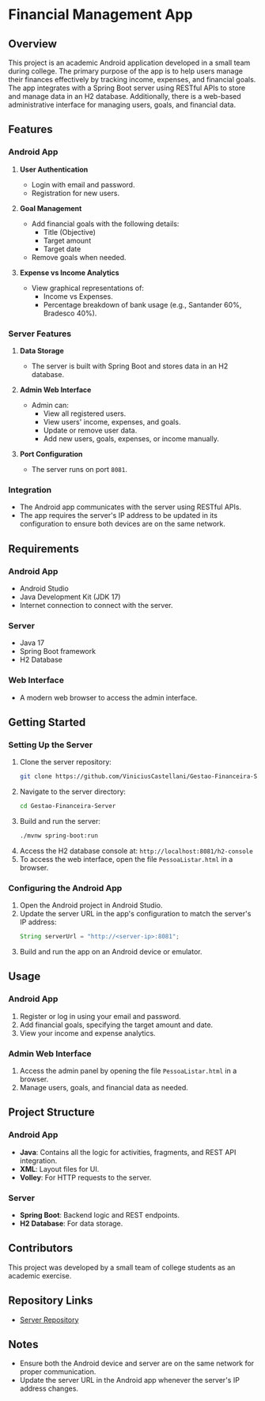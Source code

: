 # Financial Management App

## Overview
This project is an academic Android application developed in a small team during college. The primary purpose of the app is to help users manage their finances effectively by tracking income, expenses, and financial goals. The app integrates with a Spring Boot server using RESTful APIs to store and manage data in an H2 database. Additionally, there is a web-based administrative interface for managing users, goals, and financial data.

## Features
### Android App
1. **User Authentication**
   - Login with email and password.
   - Registration for new users.

2. **Goal Management**
   - Add financial goals with the following details:
     - Title (Objective)
     - Target amount
     - Target date
   - Remove goals when needed.

3. **Expense vs Income Analytics**
   - View graphical representations of:
     - Income vs Expenses.
     - Percentage breakdown of bank usage (e.g., Santander 60%, Bradesco 40%).

### Server Features
1. **Data Storage**
   - The server is built with Spring Boot and stores data in an H2 database.

2. **Admin Web Interface**
   - Admin can:
     - View all registered users.
     - View users' income, expenses, and goals.
     - Update or remove user data.
     - Add new users, goals, expenses, or income manually.

3. **Port Configuration**
   - The server runs on port `8081`.

### Integration
- The Android app communicates with the server using RESTful APIs.
- The app requires the server's IP address to be updated in its configuration to ensure both devices are on the same network.

## Requirements
### Android App
- Android Studio
- Java Development Kit (JDK 17)
- Internet connection to connect with the server.

### Server
- Java 17
- Spring Boot framework
- H2 Database

### Web Interface
- A modern web browser to access the admin interface.

## Getting Started
### Setting Up the Server
1. Clone the server repository:
   ```bash
   git clone https://github.com/ViniciusCastellani/Gestao-Financeira-Server.git
   ```
2. Navigate to the server directory:
   ```bash
   cd Gestao-Financeira-Server
   ```
3. Build and run the server:
   ```bash
   ./mvnw spring-boot:run
   ```
4. Access the H2 database console at: `http://localhost:8081/h2-console`
5. To access the web interface, open the file `PessoaListar.html` in a browser.

### Configuring the Android App
1. Open the Android project in Android Studio.
2. Update the server URL in the app's configuration to match the server's IP address:
   ```java
   String serverUrl = "http://<server-ip>:8081";
   ```
3. Build and run the app on an Android device or emulator.

## Usage
### Android App
1. Register or log in using your email and password.
2. Add financial goals, specifying the target amount and date.
3. View your income and expense analytics.

### Admin Web Interface
1. Access the admin panel by opening the file `PessoaListar.html` in a browser.
2. Manage users, goals, and financial data as needed.

## Project Structure
### Android App
- **Java**: Contains all the logic for activities, fragments, and REST API integration.
- **XML**: Layout files for UI.
- **Volley**: For HTTP requests to the server.

### Server
- **Spring Boot**: Backend logic and REST endpoints.
- **H2 Database**: For data storage.

## Contributors
This project was developed by a small team of college students as an academic exercise.

## Repository Links
- [Server Repository](https://github.com/ViniciusCastellani/Gestao-Financeira-Server)

## Notes
- Ensure both the Android device and server are on the same network for proper communication.
- Update the server URL in the Android app whenever the server's IP address changes.

